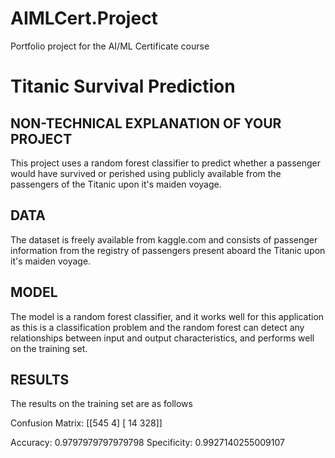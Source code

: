 # AIMLCert.Project
Portfolio project for the AI/ML Certificate course

# Titanic Survival Prediction 


## NON-TECHNICAL EXPLANATION OF YOUR PROJECT

This project uses a random forest classifier to predict whether a passenger would have survived or perished using publicly available from the passengers of the Titanic upon it's maiden voyage.

## DATA

The dataset is freely available from kaggle.com and consists of passenger information from the registry of passengers present aboard the Titanic upon it's maiden voyage.

## MODEL 

The model is a random forest classifier, and it works well for this application as this is a classification problem and the random forest can detect any relationships between input and output characteristics, and performs well on the training set.

## RESULTS

The results on the training set are as follows

Confusion Matrix:
 [[545   4]
 [ 14 328]]

Accuracy:  0.9797979797979798
Specificity:  0.9927140255009107

